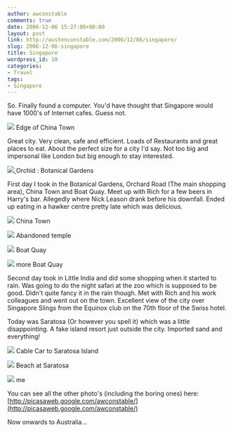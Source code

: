 ```yaml
---
author: awconstable
comments: true
date: 2006-12-06 15:27:00+00:00
layout: post
link: http://austenconstable.com/2006/12/06/singapore/
slug: 2006-12-06-singapore
title: Singapore
wordpress_id: 10
categories:
- Travel
tags:
- Singapore
---
```


So. Finally found a computer. You'd have thought that Singapore would have 1000's of Internet cafes. Guess not.

[![](http://lh6.google.com/image/awconstable/RXeBCyazqbI/AAAAAAAAAZA/e754gp_49JE/s288/IMG_1477.jpg)](http://picasaweb.google.com/awconstable/Singapore/photo#5005611395739527602)
Edge of China Town

Great city. Very clean, safe and efficient. Loads of Restaurants and great places to eat. About the perfect size for a city I'd say. Not too big and impersonal like London but big enough to stay interested.

[![](http://lh6.google.com/image/awconstable/RXd_iyazqNI/AAAAAAAAAXQ/ylxE_BriVGA/s288/IMG_1462.jpg)
](http://picasaweb.google.com/awconstable/Singapore/photo#5005609746472085714)Orchid : Botanical Gardens

First day I took in the Botanical Gardens, Orchard Road (The main shopping area), China Town and Boat Quay. Meet up with Rich for a few beers in Harry's bar. Allegedly where Nick Leason drank before his downfall. Ended up eating in a hawker centre pretty late which was delicious.

[![](http://lh4.google.com/image/awconstable/RXeAUSazqTI/AAAAAAAAAYA/mmDvQCHbbHs/s288/IMG_1469.jpg)](http://picasaweb.google.com/awconstable/Singapore/photo#5005610596875610418)
China Town

[![](http://lh5.google.com/image/awconstable/RXeBIiazqcI/AAAAAAAAAZI/xYriRFJ_Luk/s288/IMG_1478.jpg)](http://picasaweb.google.com/awconstable/Singapore/photo#5005611494523775426)
Abandoned temple

[![](http://lh3.google.com/image/awconstable/RXeB5CazqnI/AAAAAAAAAag/jNlH3JxYx3M/s288/IMG_1489.jpg)](http://picasaweb.google.com/awconstable/Singapore/photo#5005612327747431026)
Boat Quay

[![](http://lh5.google.com/image/awconstable/RXeCBiazqpI/AAAAAAAAAaw/PEoQ4aGcZU0/s288/IMG_1491.jpg)](http://picasaweb.google.com/awconstable/Singapore/photo#5005612473776319122)
more Boat Quay

Second day took in Little India and did some shopping when it started to rain. Was going to do the night safari at the zoo which is supposed to be good. Didn't quite fancy it in the rain though. Met with Rich and his work colleagues and went out on the town. Excellent view of the city over Singapore Slings from the Equinox club on the 70th floor of the Swiss hotel.

Today was Saratosa (Or however you spell it) which was a little disappointing. A fake island resort just outside the city. Imported sand and everything!

[![](http://lh4.google.com/image/awconstable/RXeC7Sazq1I/AAAAAAAAAcQ/oHk7yIFFkaA/s288/IMG_1504.jpg)](http://picasaweb.google.com/awconstable/Singapore/photo#5005613465913764690)
Cable Car to Saratosa Island

[![](http://lh5.google.com/image/awconstable/RXeDPiazq6I/AAAAAAAAAc4/L-eNDNUZnek/s288/IMG_1509.jpg)](http://picasaweb.google.com/awconstable/Singapore/photo#5005613813806115746)
Beach at Saratosa

[![](http://lh6.google.com/image/awconstable/RXeDZyazq9I/AAAAAAAAAdQ/_QCjL4PkJjM/s288/IMG_1512.jpg)](http://picasaweb.google.com/awconstable/Singapore/photo#5005613989899774930)
me

You can see all the other photo's (including the boring ones) here: [http://picasaweb.google.com/awconstable/](http://picasaweb.google.com/awconstable/)

Now onwards to Australia...
